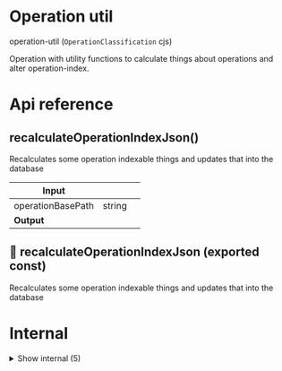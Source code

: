 # Operation util

operation-util (`OperationClassification` cjs)

Operation with utility functions to calculate things about operations and alter operation-index.




# Api reference

## recalculateOperationIndexJson()

Recalculates some operation indexable things and updates that into the database


| Input      |    |    |
| ---------- | -- | -- |
| operationBasePath | string |  |,| manualProjectRoot (optional) | string |  |
| **Output** |    |    |



## 📄 recalculateOperationIndexJson (exported const)

Recalculates some operation indexable things and updates that into the database

# Internal

<details><summary>Show internal (5)</summary>
    
  # getDependenciesSummary()




| Input      |    |    |
| ---------- | -- | -- |
| operationName | string |  |
| **Output** |    |    |



## getOperationMetaData()

gets a whole bunch of metadata about an operation, mainly filepath related, but it also reads the operation index json file


| Input      |    |    |
| ---------- | -- | -- |
| operationBasePath | string | any path in an operation |
| **Output** |    |    |



## 🔹 OperationMetaData

Properties: 

 | Name | Type | Description |
|---|---|---|
| operationBasePath  | string |  |
| operation (optional) | object |  |
| operationName  | string |  |
| srcPath  | string |  |
| operationFolderName  | string |  |
| relativeOperationLocationPath  | string |  |



## 📄 getDependenciesSummary (exported const)

## 📄 getOperationMetaData (exported const)

gets a whole bunch of metadata about an operation, mainly filepath related, but it also reads the operation index json file
  </details>


